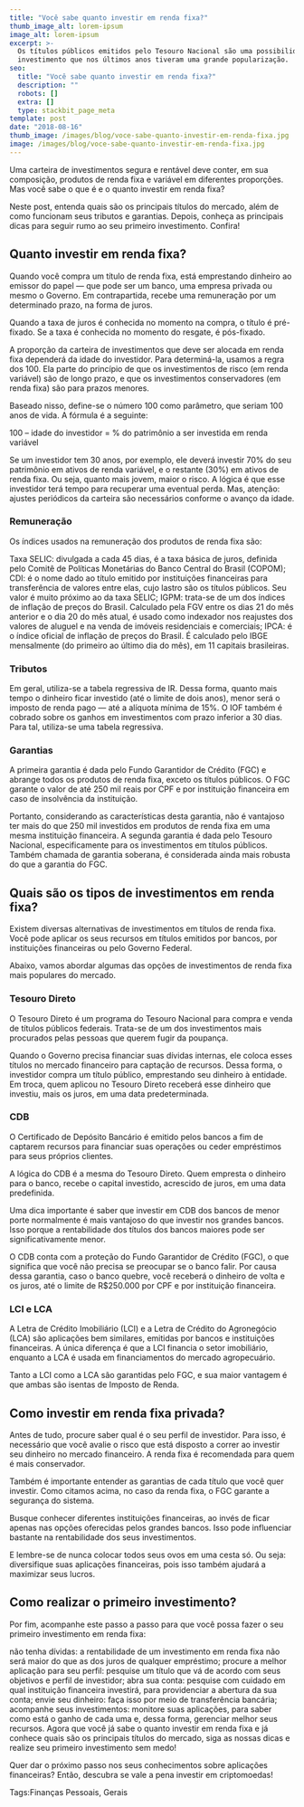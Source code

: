 ```yaml
---
title: "Você sabe quanto investir em renda fixa?"
thumb_image_alt: lorem-ipsum
image_alt: lorem-ipsum
excerpt: >-
  Os títulos públicos emitidos pelo Tesouro Nacional são uma possibilidade de
  investimento que nos últimos anos tiveram uma grande popularização.
seo:
  title: "Você sabe quanto investir em renda fixa?"
  description: ""
  robots: []
  extra: []
  type: stackbit_page_meta
template: post
date: "2018-08-16"
thumb_image: /images/blog/voce-sabe-quanto-investir-em-renda-fixa.jpg
image: /images/blog/voce-sabe-quanto-investir-em-renda-fixa.jpg
---
```


Uma carteira de investimentos segura e rentável deve conter, em sua composição, produtos de renda fixa e variável em diferentes proporções. Mas você sabe o que é e o quanto investir em renda fixa?

Neste post, entenda quais são os principais títulos do mercado, além de como funcionam seus tributos e garantias. Depois, conheça as principais dicas para seguir rumo ao seu primeiro investimento. Confira!

## Quanto investir em renda fixa?

Quando você compra um título de renda fixa, está emprestando dinheiro ao emissor do papel — que pode ser um banco, uma empresa privada ou mesmo o Governo. Em contrapartida, recebe uma remuneração por um determinado prazo, na forma de juros.

Quando a taxa de juros é conhecida no momento na compra, o título é pré-fixado. Se a taxa é conhecida no momento do resgate, é pós-fixado.

A proporção da carteira de investimentos que deve ser alocada em renda fixa dependerá da idade do investidor. Para determiná-la, usamos a regra dos 100. Ela parte do princípio de que os investimentos de risco (em renda variável) são de longo prazo, e que os investimentos conservadores (em renda fixa) são para prazos menores.

Baseado nisso, define-se o número 100 como parâmetro, que seriam 100 anos de vida. A fórmula é a seguinte:

100 – idade do investidor = % do patrimônio a ser investida em renda variável

Se um investidor tem 30 anos, por exemplo, ele deverá investir 70% do seu patrimônio em ativos de renda variável, e o restante (30%) em ativos de renda fixa. Ou seja, quanto mais jovem, maior o risco. A lógica é que esse investidor terá tempo para recuperar uma eventual perda. Mas, atenção: ajustes periódicos da carteira são necessários conforme o avanço da idade.

### Remuneração

Os índices usados na remuneração dos produtos de renda fixa são:

Taxa SELIC: divulgada a cada 45 dias, é a taxa básica de juros, definida pelo Comitê de Políticas Monetárias do Banco Central do Brasil (COPOM);
CDI: é o nome dado ao título emitido por instituições financeiras para transferência de valores entre elas, cujo lastro são os títulos públicos. Seu valor é muito próximo ao da taxa SELIC;
IGPM: trata-se de um dos índices de inflação de preços do Brasil. Calculado pela FGV entre os dias 21 do mês anterior e o dia 20 do mês atual, é usado como indexador nos reajustes dos valores de aluguel e na venda de imóveis residenciais e comerciais;
IPCA: é o índice oficial de inflação de preços do Brasil. É calculado pelo IBGE mensalmente (do primeiro ao último dia do mês), em 11 capitais brasileiras.

### Tributos

Em geral, utiliza-se a tabela regressiva de IR. Dessa forma, quanto mais tempo o dinheiro ficar investido (até o limite de dois anos), menor será o imposto de renda pago — até a alíquota mínima de 15%. O IOF também é cobrado sobre os ganhos em investimentos com prazo inferior a 30 dias. Para tal, utiliza-se uma tabela regressiva.

### Garantias

A primeira garantia é dada pelo Fundo Garantidor de Crédito (FGC) e abrange todos os produtos de renda fixa, exceto os títulos públicos. O FGC garante o valor de até 250 mil reais por CPF e por instituição financeira em caso de insolvência da instituição.

Portanto, considerando as características desta garantia, não é vantajoso ter mais do que 250 mil investidos em produtos de renda fixa em uma mesma instituição financeira. A segunda garantia é dada pelo Tesouro Nacional, especificamente para os investimentos em títulos públicos. Também chamada de garantia soberana, é considerada ainda mais robusta do que a garantia do FGC.

## Quais são os tipos de investimentos em renda fixa?

Existem diversas alternativas de investimentos em títulos de renda fixa. Você pode aplicar os seus recursos em títulos emitidos por bancos, por instituições financeiras ou pelo Governo Federal.

Abaixo, vamos abordar algumas das opções de investimentos de renda fixa mais populares do mercado.

### Tesouro Direto

O Tesouro Direto é um programa do Tesouro Nacional para compra e venda de títulos públicos federais. Trata-se de um dos investimentos mais procurados pelas pessoas que querem fugir da poupança.

Quando o Governo precisa financiar suas dívidas internas, ele coloca esses títulos no mercado financeiro para captação de recursos. Dessa forma, o investidor compra um título público, emprestando seu dinheiro à entidade. Em troca, quem aplicou no Tesouro Direto receberá esse dinheiro que investiu, mais os juros, em uma data predeterminada.

### CDB

O Certificado de Depósito Bancário é emitido pelos bancos a fim de captarem recursos para financiar suas operações ou ceder empréstimos para seus próprios clientes.

A lógica do CDB é a mesma do Tesouro Direto. Quem empresta o dinheiro para o banco, recebe o capital investido, acrescido de juros, em uma data predefinida.

Uma dica importante é saber que investir em CDB dos bancos de menor porte normalmente é mais vantajoso do que investir nos grandes bancos. Isso porque a rentabilidade dos títulos dos bancos maiores pode ser significativamente menor.

O CDB conta com a proteção do Fundo Garantidor de Crédito (FGC), o que significa que você não precisa se preocupar se o banco falir. Por causa dessa garantia, caso o banco quebre, você receberá o dinheiro de volta e os juros, até o limite de R$250.000 por CPF e por instituição financeira.

### LCI e LCA

A Letra de Crédito Imobiliário (LCI) e a Letra de Crédito do Agronegócio (LCA) são aplicações bem similares, emitidas por bancos e instituições financeiras. A única diferença é que a LCI financia o setor imobiliário, enquanto a LCA é usada em financiamentos do mercado agropecuário.

Tanto a LCI como a LCA são garantidas pelo FGC, e sua maior vantagem é que ambas são isentas de Imposto de Renda.

## Como investir em renda fixa privada?

Antes de tudo, procure saber qual é o seu perfil de investidor. Para isso, é necessário que você avalie o risco que está disposto a correr ao investir seu dinheiro no mercado financeiro. A renda fixa é recomendada para quem é mais conservador.

Também é importante entender as garantias de cada título que você quer investir. Como citamos acima, no caso da renda fixa, o FGC garante a segurança do sistema.

Busque conhecer diferentes instituições financeiras, ao invés de ficar apenas nas opções oferecidas pelos grandes bancos. Isso pode influenciar bastante na rentabilidade dos seus investimentos.

E lembre-se de nunca colocar todos seus ovos em uma cesta só. Ou seja: diversifique suas aplicações financeiras, pois isso também ajudará a maximizar seus lucros.

## Como realizar o primeiro investimento?

Por fim, acompanhe este passo a passo para que você possa fazer o seu primeiro investimento em renda fixa:

não tenha dívidas: a rentabilidade de um investimento em renda fixa não será maior do que as dos juros de qualquer empréstimo;
procure a melhor aplicação para seu perfil: pesquise um título que vá de acordo com seus objetivos e perfil de investidor;
abra sua conta: pesquise com cuidado em qual instituição financeira investirá, para providenciar a abertura da sua conta;
envie seu dinheiro: faça isso por meio de transferência bancária;
acompanhe seus investimentos: monitore suas aplicações, para saber como está o ganho de cada uma e, dessa forma, gerenciar melhor seus recursos.
Agora que você já sabe o quanto investir em renda fixa e já conhece quais são os principais títulos do mercado, siga as nossas dicas e realize seu primeiro investimento sem medo!

Quer dar o próximo passo nos seus conhecimentos sobre aplicações financeiras? Então, descubra se vale a pena investir em criptomoedas!

Tags:Finanças Pessoais, Gerais
